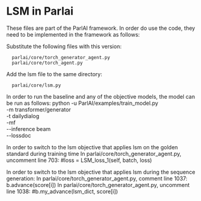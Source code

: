 # LSM in Parlai

These files are part of the ParlAI framework. In order do use the code, they need to be implemented in the framework as follows:

Substitute the following files with this version:
```
  parlai/core/torch_generator_agent.py
  parlai/core/torch_agent.py
```

  
Add the lsm file to the same directory:
```
  parlai/core/lsm.py
```
  
In order to run the baseline and any of the objective models, the model can be run as follows:
  python -u ParlAI/examples/train_model.py \
    -m transformer/generator \
    -t dailydialog \
    -mf <model file to save the model in> \
    --inference beam \
    --lossdoc <file to document the loss during training>

In order to switch to the lsm objective that applies lsm on the golden standard during training time
  In parlai/core/torch_generator_agent.py, uncomment line 703:
    #loss = LSM_loss_1(self, batch, loss)
  
In order to switch to the lsm objective that applies lsm during the sequence generation:
  In parlai/core/torch_generator_agent.py, comment line 1037:
    b.advance(score[i])
  In parlai/core/torch_generator_agent.py, uncomment line 1038:
    #b.my_advance(lsm_dict, score[i])
